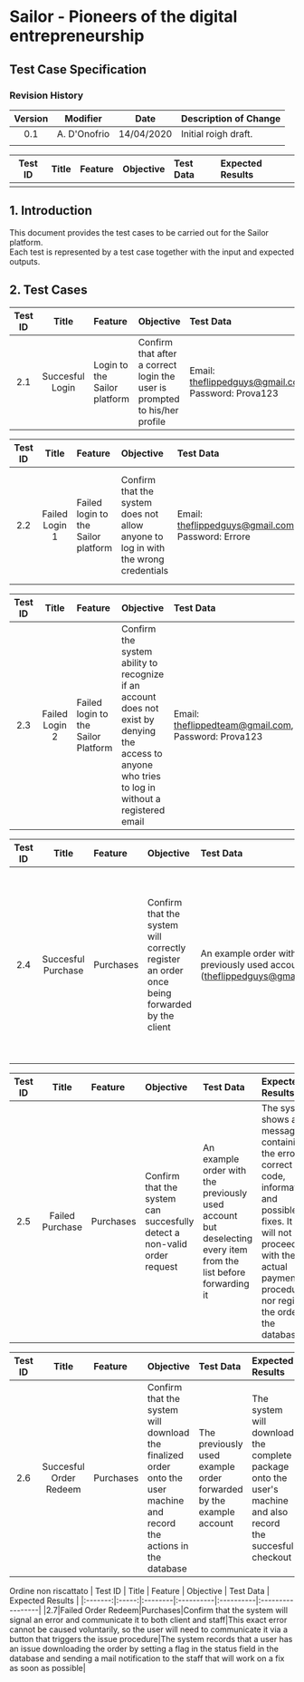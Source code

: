 # Sailor - Pioneers of the digital entrepreneurship
## Test Case Specification        

### **Revision History**

| Version | Modifier | Date       | Description of Change |
|:-------:|:--------:|:----------:|:----------------------|
| 0.1 | A. D'Onofrio | 14/04/2020 | Initial roigh draft.  |
|                                                         |  


| Test ID | Title | Feature | Objective | Test Data | Expected Results |
|:-------:|:-----:|:--------|:----------|:----------|:-----------------|
|         |       |         |           |           |                  |

## 1. Introduction

This document provides the test cases to be carried out for the Sailor platform.  
Each test is represented by a test case together with the input and expected outputs.

## 2. Test Cases

| Test ID | Title | Feature | Objective | Test Data | Expected Results |
|:-------:|:-----:|:--------|:----------|:----------|:-----------------|
|2.1|Succesful Login|Login to the Sailor platform|Confirm that after a correct login the user is prompted to his/her profile|Email: theflippedguys@gmail.com, Password: Prova123|The system redirects you to the user profile|

| Test ID | Title | Feature | Objective | Test Data | Expected Results |
|:-------:|:-----:|:--------|:----------|:----------|:-----------------|
|2.2|Failed Login 1|Failed login to the Sailor platform|Confirm that the system does not allow anyone to log in with the wrong credentials|Email: theflippedguys@gmail.com, Password: Errore|The system shows a message containing the correct error code, informations and possible fixes|

| Test ID | Title | Feature | Objective | Test Data | Expected Results |
|:-------:|:-----:|:--------|:----------|:----------|:-----------------|
|2.3|Failed Login 2|Failed login to the Sailor Platform|Confirm the system ability to recognize if an account does not exist by denying the access to anyone who tries to log in without a registered email|Email: theflippedteam@gmail.com, Password: Prova123|The system shows a message containing the error correct code, informations and possible fixes|

| Test ID | Title | Feature | Objective | Test Data | Expected Results |
|:-------:|:-----:|:--------|:----------|:----------|:-----------------|
|2.4|Succesful Purchase|Purchases|Confirm that the system will correctly register an order once being forwarded by the client|An example order with the previously used account (theflippedguys@gmail.com)|The system will correctly register the order in the database and it will be visible by the staff in the pending orders dashboard and by the user in the appropriate section|

| Test ID | Title | Feature | Objective | Test Data | Expected Results |
|:-------:|:-----:|:--------|:----------|:----------|:-----------------|
|2.5|Failed Purchase|Purchases|Confirm that the system can succesfully detect a non-valid order request|An example order with the previously used account but deselecting every item from the list before forwarding it|The system shows a message containing the error correct code, informations and possible fixes. It also will not proceed with the actual payment procedure nor register the order in the database|

| Test ID | Title | Feature | Objective | Test Data | Expected Results |
|:-------:|:-----:|:--------|:----------|:----------|:-----------------|
|2.6|Succesful Order Redeem|Purchases|Confirm that the system will download the finalized order onto the user machine and record the actions in the database|The previously used example order forwarded by the example account|The system will download the complete package onto the user's machine and also record the succesful checkout|

Ordine non riscattato
| Test ID | Title | Feature | Objective | Test Data | Expected Results |
|:-------:|:-----:|:--------|:----------|:----------|:-----------------|
|2.7|Failed Order Redeem|Purchases|Confirm that the system will signal an error and communicate it to both client and staff|This exact error cannot be caused voluntarily, so the user will need to communicate it via a button that triggers the issue procedure|The system records that a user has an issue downloading the order by setting a flag in the status field in the database and sending a mail notification to the staff that will work on a fix as soon as possible|